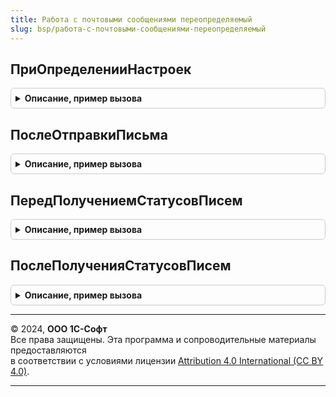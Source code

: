 ```yaml
---
title: Работа с почтовыми сообщениями переопределяемый
slug: bsp/работа-с-почтовыми-сообщениями-переопределяемый
---
```



## ПриОпределенииНастроек
<details style="margin: 1em 0; padding: 0.5em; border: 1px solid #ccc; border-radius: 6px;">

<summary style="font-weight: bold; cursor: pointer;">Описание, пример вызова</summary>

```bsl

// Переопределяет настройки подсистемы.
//
// Параметры:
//  Настройки - Структура:
//   * ДоступноПолучениеПисем - Булево - показывать настройки получения писем в учетных записях.
//                                       Значение по умолчанию: для базовых версий конфигурации - Ложь,
//                                       для остальных - Истина.
//   * ИспользоватьПротоколPOP3 - Булево - показывать включить или выключить отображение настроек POP3
//                                         для новых почтовых настроек. Значение по умолчанию Истина.
//
Процедура ПриОпределенииНастроек(Настройки) Экспорт
```

Пример вызова
```bsl
РаботаСПочтовымиСообщениямиПереопределяемый.ПриОпределенииНастроек(Настройки) 
```
</details>

## ПослеОтправкиПисьма
<details style="margin: 1em 0; padding: 0.5em; border: 1px solid #ccc; border-radius: 6px;">

<summary style="font-weight: bold; cursor: pointer;">Описание, пример вызова</summary>

```bsl

// Позволяет выполнить дополнительные операции после отправки почтового сообщения.
//
// Параметры:
//  ПараметрыПисьма - Структура - содержит всю необходимую информацию о письме:
//   * Кому      - Массив - (обязательный) интернет-адрес получателя письма.
//                 Адрес         - строка - почтовый адрес.
//                 Представление - строка - имя адресата.
//
//   * ПолучателиСообщения - Массив - массив структур, описывающий получателей:
//                            * ИсточникКонтактнойИнформации - СправочникСсылка - владелец контактной информации.
//                            * Адрес - Строка - почтовый адрес получателя сообщения.
//                            * Представление - Строка - представление адресата.
//
//   * Копии      - Массив - коллекция структур адресов:
//                   * Адрес         - Строка - почтовый адрес (должно быть обязательно заполнено).
//                   * Представление - Строка - имя адресата.
//
//                - Строка - интернет-адреса получателей письма, разделитель - ";".
//
//   * СкрытыеКопии - Массив
//                  - Строка - см. описание поля Копии.
//
//   * Тема       - Строка - (обязательный) тема почтового сообщения.
//   * Тело       - Строка - (обязательный) текст почтового сообщения (простой текст в кодировке win-1251).
//   * Важность   - ВажностьИнтернетПочтовогоСообщения.
//   * Вложения   - Соответствие из КлючИЗначение:
//                   * ключ     - Строка - наименование вложения
//                   * значение - ДвоичныеДанные
//                              - Строка - адрес во временном хранилище двоичных данных вложения;
//                              - Структура:
//                                 * ДвоичныеДанные - ДвоичныеДанные - двоичные данные вложения.
//                                 * Идентификатор  - Строка - идентификатор вложения, используется для хранения картинок,
//                                                             отображаемых в теле письма.
//
//   * АдресОтвета - Соответствие - см. описание поля Кому.
//   * Пароль      - Строка - пароль для доступа к почте.
//   * ИдентификаторыОснований - Строка - идентификаторы оснований данного письма.
//   * ОбрабатыватьТексты  - Булево - необходимость обрабатывать тексты письма при отправке.
//   * УведомитьОДоставке  - Булево - необходимость запроса уведомления о доставке.
//   * УведомитьОПрочтении - Булево - необходимость запроса уведомления о прочтении.
//   * ТипТекста   - Строка
//                 - ПеречислениеСсылка.ТипыТекстовЭлектронныхПисем
//                 - ТипТекстаПочтовогоСообщения - определяет тип
//                  переданного теста допустимые значения:
//                  HTML/ТипыТекстовЭлектронныхПисем.HTML - текст почтового сообщения в формате HTML;
//                  ПростойТекст/ТипыТекстовЭлектронныхПисем.ПростойТекст - простой текст почтового сообщения.
//                                                 Отображается "как есть" (значение по
//                                                 умолчанию);
//                  РазмеченныйТекст/ТипыТекстовЭлектронныхПисем.РазмеченныйТекст - текст почтового сообщения в формате
//                                                 Rich Text.
//
Процедура ПослеОтправкиПисьма(ПараметрыПисьма) Экспорт
```

Пример вызова
```bsl
РаботаСПочтовымиСообщениямиПереопределяемый.ПослеОтправкиПисьма(ПараметрыПисьма) 
```
</details>

## ПередПолучениемСтатусовПисем
<details style="margin: 1em 0; padding: 0.5em; border: 1px solid #ccc; border-radius: 6px;">

<summary style="font-weight: bold; cursor: pointer;">Описание, пример вызова</summary>

```bsl

// Определяет список писем, для которых необходимо получить статус доставки/прочтения.
// Пример определения списка писем см. в РассылкаОтчетов.ПередПолучениемСтатусовПисем
//
//   Параметры:
//  ИдентификаторыПисем - ТаблицаЗначений:
//   * Отправитель - СправочникСсылка.УчетныеЗаписиЭлектроннойПочты
//   * ИдентификаторПисьма - Строка
//   * АдресПолучателя - Строка - электронная почта получателя письма
//
Процедура ПередПолучениемСтатусовПисем(ИдентификаторыПисем) Экспорт
```

Пример вызова
```bsl
РаботаСПочтовымиСообщениямиПереопределяемый.ПередПолучениемСтатусовПисем(ИдентификаторыПисем) 
```
</details>

## ПослеПолученияСтатусовПисем
<details style="margin: 1em 0; padding: 0.5em; border: 1px solid #ccc; border-radius: 6px;">

<summary style="font-weight: bold; cursor: pointer;">Описание, пример вызова</summary>

```bsl

// Возвращает сведения только об известных статусах доставки (если были получены соответствующие письма).
// Пример обработки полученных статусов писем см. в РассылкаОтчетов.ПослеПолученияСтатусовПисем
//
// Параметры:
//  СтатусыДоставки - ТаблицаЗначений:
//   * Отправитель - СправочникСсылка.УчетныеЗаписиЭлектроннойПочты
//   * ИдентификаторПисьма - Строка
//   * АдресПолучателя - Строка - электронная почта получателя письма
//   * Статус - ПеречислениеСсылка.СтатусыЭлектронныхПисем
//   * ДатаИзмененияСтатуса - Дата
//   * Причина - Строка - причина недоставки письма
//
Процедура ПослеПолученияСтатусовПисем(СтатусыДоставки) Экспорт
```

Пример вызова
```bsl
РаботаСПочтовымиСообщениямиПереопределяемый.ПослеПолученияСтатусовПисем(СтатусыДоставки) 
```
</details>

---

© 2024, **ООО 1С-Софт**  
Все права защищены. Эта программа и сопроводительные материалы предоставляются  
в соответствии с условиями лицензии [Attribution 4.0 International (CC BY 4.0)](https://creativecommons.org/licenses/by/4.0/legalcode).

---
